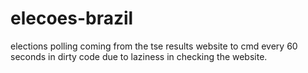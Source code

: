# elecoes-brazil
elections polling coming from the tse results website to cmd every 60 seconds in dirty code due to laziness in checking the website.
